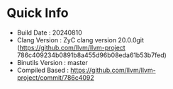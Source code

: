 # Quick Info
* Build Date : 20240810
* Clang Version : ZyC clang version 20.0.0git (https://github.com/llvm/llvm-project 786c409234b0891b8a455d96b08eda61b53b7fed)
* Binutils Version : master
* Compiled Based : https://github.com/llvm/llvm-project/commit/786c4092

